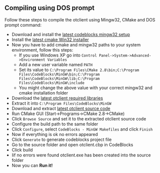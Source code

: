 ## Compiling using DOS prompt
Follow these steps to compile the otclient using Mingw32, CMake and DOS prompt command:

* Download and install the [latest codeblocks mingw32 setup](http://sourceforge.net/projects/codeblocks/files/Binaries/10.05/Windows/codeblocks-10.05mingw-setup.exe)
* Install the [latest cmake Win32 installer](http://www.cmake.org/cmake/resources/software.html)
* Now you have to add cmake and mingw32 paths to your system environment, follow this steps:
   * If you use Windows XP go into `Control Panel->System->Advanced->Environment Variables`
   * Add a new user variable named `PATH`
   * Set its value to `C:\Program Files\CMake 2.8\bin;C:\Program Files\CodeBlocks\MinGW\bin;C:\Program Files\CodeBlocks\MinGW\lib;C:\Program Files\CodeBlocks\MinGW\include`
   * You might change the above value with your correct mingw32 and cmake installation folder
* Download the [latest otclient required libraries](http://cloud.github.com/downloads/edubart/otclient/otclient-libs_mingw32-sjlj.zip)
* Extract it into `C:\Program Files\CodeBlocks\MinGW`
* Download and extract [latest otclient source code](https://github.com/edubart/otclient/zipball/master)
* Run CMake GUI (Start->Programs->CMake 2.8->CMake)
* Click `Browse Source` and set it to the extracted otclient source code
* Configure the build path to the same folder
* Click `Configure`, select `CodeBlocks - MinGW Makefiles` and click `Finish`
* Now if everything is ok no errors appeared
* Click `Generate` to generate codeblocks project file
* Go to the source folder and open otclient.cbp in CodeBlocks
* Click build
* Iif no errors were found otclient.exe has been created into the source folder
* Now you can **Run it!**